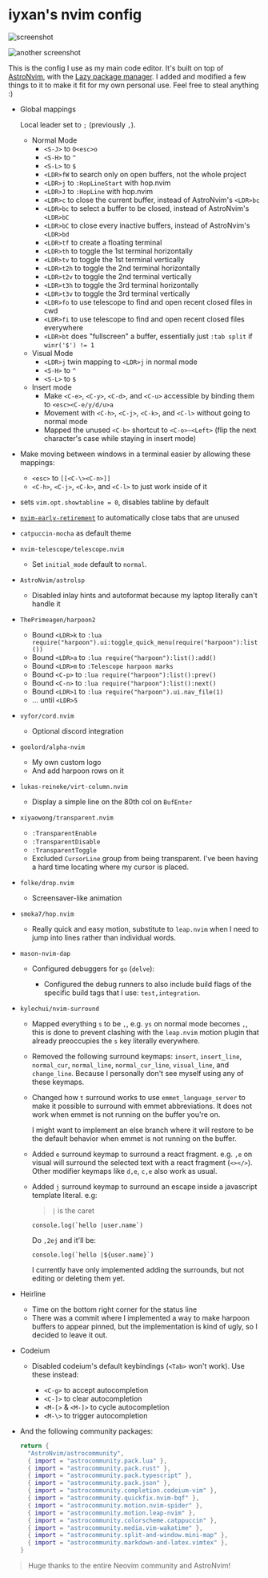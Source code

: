 # iyxan's nvim config

![screenshot](https://github.com/user-attachments/assets/ba041ec8-a07b-44b4-8a79-322c32bccc3a)

![another screenshot](https://github.com/user-attachments/assets/c14c42c6-1c72-48f7-a0a1-1f0a502ba0a9)

This is the config I use as my main code editor. It's built on top of
[AstroNvim](https://github.com/AstroNvim/AstroNvim), with the
[Lazy package manager](https://github.com/folke/lazy.nvim). I added and
modified a few things to it to make it fit for my own personal use. Feel
free to steal anything :)

- Global mappings

  Local leader set to `;` (previously `,`).

  - Normal Mode
    - `<S-J>` to `O<esc>o`
    - `<S-H>` to `^`
    - `<S-L>` to `$`
    - `<LDR>fW` to search only on open buffers, not the whole project
    - `<LDR>j` to `:HopLineStart` with hop.nvim
    - `<LDR>J` to `:HopLine` with hop.nvim
    - `<LDR>c` to close the current buffer, instead of AstroNvim's `<LDR>bc`
    - `<LDR>bc` to select a buffer to be closed, instead of AstroNvim's `<LDR>bC`
    - `<LDR>bC` to close every inactive buffers, instead of AstroNvim's `<LDR>bd`
    - `<LDR>tf` to create a floating terminal
    - `<LDR>th` to toggle the 1st terminal horizontally
    - `<LDR>tv` to toggle the 1st terminal vertically
    - `<LDR>t2h` to toggle the 2nd terminal horizontally
    - `<LDR>t2v` to toggle the 2nd terminal vertically
    - `<LDR>t3h` to toggle the 3rd terminal horizontally
    - `<LDR>t3v` to toggle the 3rd terminal vertically
    - `<LDR>fo` to use telescope to find and open recent closed files in cwd
    - `<LDR>fi` to use telescope to find and open recent closed files everywhere
    - `<LDR>bt` does "fullscreen" a buffer, essentially just `:tab split` if `winr('$') != 1`
  - Visual Mode
    - `<LDR>j` twin mapping to `<LDR>j` in normal mode
    - `<S-H>` to `^`
    - `<S-L>` to `$`
  - Insert mode
    - Make `<C-e>`, `<C-y>`, `<C-d>`, and `<C-u>` accessible by binding them to `<esc><C-e/y/d/u>a`
    - Movement with `<C-h>`, `<C-j>`, `<C-k>`, and `<C-l>` without going to normal mode
    - Mapped the unused `<C-b>` shortcut to `<C-o>~<Left>` (flip the next character's case while staying in insert mode)

- Make moving between windows in a terminal easier by allowing these mappings:

  - `<esc>` to `[[<C-\><C-n>]]`
  - `<C-h>`, `<C-j>`, `<C-k>`, and `<C-l>` to just work inside of it

- sets `vim.opt.showtabline = 0`, disables tabline by default

- [`nvim-early-retirement`](https://github.com/chrisgrieser/nvim-early-retirement) to automatically close tabs that are unused

- `catpuccin-mocha` as default theme

- `nvim-telescope/telescope.nvim`

  - Set `initial_mode` default to `normal`.

- `AstroNvim/astrolsp`

  - Disabled inlay hints and autoformat because my laptop literally can't
    handle it

- `ThePrimeagen/harpoon2`

  - Bound `<LDR>k` to `:lua require("harpoon").ui:toggle_quick_menu(require("harpoon"):list())`
  - Bound `<LDR>a` to `:lua require("harpoon"):list():add()`
  - Bound `<LDR>m` to `:Telescope harpoon marks`
  - Bound `<C-p>` to `:lua require("harpoon"):list():prev()`
  - Bound `<C-n>` to `:lua require("harpoon"):list():next()`
  - Bound `<LDR>1` to `:lua require("harpoon").ui.nav_file(1)`
  - ... until `<LDR>5`

- `vyfor/cord.nvim`

  - Optional discord integration

- `goolord/alpha-nvim`

  - My own custom logo
  - And add harpoon rows on it

- `lukas-reineke/virt-column.nvim`

  - Display a simple line on the 80th col on `BufEnter`

- `xiyaowong/transparent.nvim`

  - `:TransparentEnable`
  - `:TransparentDisable`
  - `:TransparentToggle`
  - Excluded `CursorLine` group from being transparent. I've been having a hard
    time locating where my cursor is placed.

- `folke/drop.nvim`

  - Screensaver-like animation

- `smoka7/hop.nvim`

  - Really quick and easy motion, substitute to `leap.nvim` when I need to
    jump into lines rather than individual words.

- `mason-nvim-dap`

  - Configured debuggers for `go` (`delve`):

    - Configured the debug runners to also include build flags of the specific
      build tags that I use: `test,integration`.

- `kylechui/nvim-surround`

  - Mapped everything `s` to be `,`, e.g. `ys` on normal mode becomes `,`,
    this is done to prevent clashing with the `leap.nvim` motion plugin that
    already preoccupies the `s` key literally everywhere.

  - Removed the following surround keymaps: `insert`, `insert_line`,
    `normal_cur`, `normal_line`, `normal_cur_line`, `visual_line`, and
    `change_line`. Because I personally don't see myself using any of these
    keymaps.

  - Changed how `t` surround works to use `emmet_language_server` to make it
    possible to surround with emmet abbreviations. It does not work when emmet
    is not running on the buffer you're on.

    I might want to implement an else branch where it will restore to be the
    default behavior when emmet is not running on the buffer.

  - Added `e` surround keymap to surround a react fragment. e.g. `,e` on visual
    will surround the selected text with a react fragment (`<></>`). Other
    modifier keymaps like `d,e`, `c,e` also work as usual.

  - Added `j` surround keymap to surround an escape inside a javascript
    template literal. e.g:

    > `|` is the caret

    ```
    console.log(`hello |user.name`)
    ```

    Do `,2ej` and it'll be:

    ```
    console.log(`hello |${user.name}`)
    ```

    I currently have only implemented adding the surrounds, but not editing or
    deleting them yet.

- Heirline

  - Time on the bottom right corner for the status line
  - There was a commit where I implemented a way to make harpoon buffers to
    appear pinned, but the implementation is kind of ugly, so I decided to
    leave it out.

- Codeium

  - Disabled codeium's default keybindings (`<Tab>` won't work). Use these
    instead:

    - `<C-g>` to accept autocompletion
    - `<C-]>` to clear autocompletion
    - `<M-[>` & `<M-]>` to cycle autocompletion
    - `<M-\>` to trigger autocompletion

- And the following community packages:
  ```lua
  return {
    "AstroNvim/astrocommunity",
    { import = "astrocommunity.pack.lua" },
    { import = "astrocommunity.pack.rust" },
    { import = "astrocommunity.pack.typescript" },
    { import = "astrocommunity.pack.json" },
    { import = "astrocommunity.completion.codeium-vim" },
    { import = "astrocommunity.quickfix.nvim-bqf" },
    { import = "astrocommunity.motion.nvim-spider" },
    { import = "astrocommunity.motion.leap-nvim" },
    { import = "astrocommunity.colorscheme.catppuccin" },
    { import = "astrocommunity.media.vim-wakatime" },
    { import = "astrocommunity.split-and-window.mini-map" },
    { import = "astrocommunity.markdown-and-latex.vimtex" },
  }
  ```

> Huge thanks to the entire Neovim community and AstroNvim!
